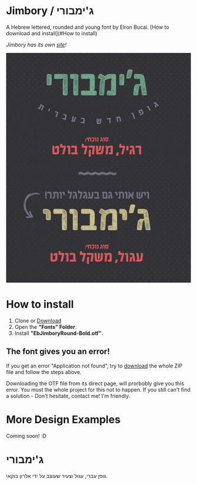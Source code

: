 # Jimbory / ג'ימבורי
A Hebrew lettered, rounded and young font by Elron Bucai.
[How to download and install](#How to install)

*Jimbory has its own [site](http://ebfonts.idesignit.co.il/%D7%92%D7%95%D7%A4%D7%9F-%D7%92%D7%99%D7%9E%D7%91%D7%95%D7%A8%D7%99/)!*

![alt text](/Examples/ebjimbory.png)

# How to install
1. Clone or [Download](https://github.com/elron/Jimbory/archive/master.zip)
2. Open the **"Fonts" Folder**.
3. Install **"EbJimboryRound-Bold.otf"**.

## The font gives you an error!

If you get an error "Application not found", try to [download](https://github.com/elron/Jimbory/archive/master.zip) the whole ZIP file and follow the steps above.

Downloading the OTF file from its direct page, will prorbobly give you this error. You must the whole project for this not to happen.
If you still can't find a solution - Don't hesitate, contact me! I'm friendly.


# More Design Examples

Coming soon! :D


# ג'ימבורי
גופן עברי, עגול וצעיר שעוצב על ידי אלרון בוקאי.